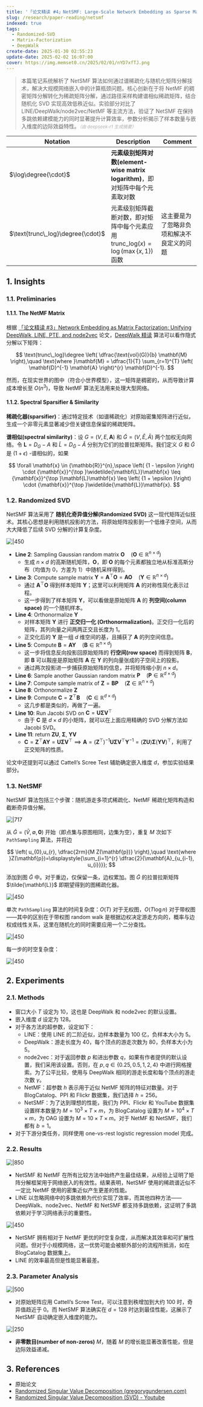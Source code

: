 ```yaml
---
title: '「论文精读 #4」NetSMF: Large-Scale Network Embedding as Sparse Matrix Factorization'
slug: /research/paper-reading/netsmf
indexed: true
tags:
  - Randomized-SVD
  - Matrix-Factorization
  - DeepWalk
create-date: 2025-01-30 02:55:23
update-date: 2025-02-02 16:07:00
cover: https://img.memset0.cn/2025/02/01/nYD7xfTJ.png
---
```


> 本篇笔记系统解析了 NetSMF 算法如何通过谱稀疏化与随机化矩阵分解技术，解决大规模网络嵌入中的计算瓶颈问题。核心创新在于将 NetMF 的稠密矩阵分解转化为稀疏矩阵分解，通过路径采样构建谱相似稀疏矩阵，结合随机化 SVD 实现高效低秩近似。实验部分对比了 LINE/DeepWalk/node2vec/NetMF 等主流方法，验证了 NetSMF 在保持多跳依赖建模能力的同时显著提升计算效率，参数分析揭示了样本数量与嵌入维度的边际效益特性。<small style="font-style: italic; opacity: 0.5">（由 deepseek-r1 生成摘要）</small>

<!-- more -->

| Notation                          | Description                                                                                    | Comment                                    |
| --------------------------------- | ---------------------------------------------------------------------------------------------- | ------------------------------------------ |
| $\log\degree(\cdot)$              | **元素级别矩阵对数(element-wise matrix logarithm)**，即对矩阵中每个元素取对数                  |                                            |
| $\text{trunc\_log}\degree(\cdot)$ | 元素级别矩阵截断对数，即对矩阵中每个元素应用 $\text{trunc\_log}(x) = \log(\max\{ x,1 \})$ 函数 | 这主要是为了忽略非负项和解决不良定义的问题 |

## 1. Insights

### 1.1. Preliminaries

#### 1.1.1. The NetMF Matrix

根据 [「论文精读 #3」Network Embedding as Matrix Factorization: Unifying DeepWalk, LINE, PTE, and node2vec](/research/paper-reading/netmf/) 论文，[DeepWalk 精读](/research/paper-reading/deepwalk/) 算法可以看作隐式分解以下矩阵：

$$
\text{trunc\_log}\degree \left( \dfrac{\text{vol}(G)}{b} \mathbf{M} \right),\quad
\text{where }\mathbf{M} =  \dfrac{1}{T} \sum_{r=1}^{T} \left( \mathbf{D}^{-1} \mathbf{A} \right)^{r} \mathbf{D}^{-1}.
$$

然而，在现实世界的图中（符合小世界模型），这一矩阵是稠密的，从而导致计算成本增长至 $O(n^{3})$，导致 NetMF 算法无法用来处理大型网络。

#### 1.1.2. Spectral Sparsifier & Similarity

**稀疏化器(sparsifier)**：通过特定技术（如谱稀疏化）对原始密集矩阵进行近似，生成一个非零元素显著减少但关键信息保留的稀疏矩阵。

**谱相似(spectral similarity)**：设 $G = \left( {V,E,\mathbf{A}}\right)$ 和 $\widetilde{G} = \left( {V,\widetilde{E},\widetilde{A}}\right)$ 两个加权无向网络。令 $\mathbf{L} = {D}_{G} - A$ 和 $\widetilde{L} = {D}_{\widetilde{G}} - \widetilde{A}$ 分别为它们的拉普拉斯矩阵。我们定义 $G$ 和 $\widetilde{G}$ 是 $\left( {1 + \epsilon }\right)$ -谱相似的，如果

$$
\forall \mathbf{x} \in  {\mathbb{R}}^{n},\space \left( {1 - \epsilon }\right)  \cdot  {\mathbf{x}}^{\top }\widetilde{\mathbf{L}}\mathbf{x} \leq  {\mathbf{x}}^{\top }\mathbf{L}\mathbf{x} \leq  \left( {1 + \epsilon }\right)  \cdot  {\mathbf{x}}^{\top }\widetilde{\mathbf{L}}\mathbf{x}.
$$

### 1.2. Randomized SVD

NetSMF 算法采用了 **随机化奇异值分解(Randomized SVD)** 这一现代矩阵近似技术。其核心思想是利用随机投影的方法，将原始矩阵投影到一个低维子空间，从而大大降低了后续 SVD 分解的计算复杂度。

![|450](https://img.memset0.cn/2025/02/01/0I0miPRI.png)

- **Line 2**: Sampling Gaussian random matrix $\mathbf{O}\quad (\mathbf{O} \in \mathbb{R}^{n\times d})$
    - 生成 $n\times d$ 的高斯随机矩阵，$\mathbf{O}$，即 $\mathbf{O}$ 的每个元素都独立地从标准高斯分布（均值为 0，方差为 1）中随机采样得到。
- **Line 3**: Compute sample matrix $\mathbf{Y} = \mathbf{A}^\top \mathbf{O} = \mathbf{AO}\quad (\mathbf{Y} \in \mathbb{R}^{n\times d})$
    - 通过 $\mathbf{A}^\top \mathbf{O}$ 得到样本矩阵 $\mathbf{Y}$；这里可以利用矩阵 $\mathbf{A}$ 的对称性简化表示过程。
    - 这一步得到了样本矩阵 $\mathbf{Y}$，可以看做是原始矩阵 $\mathbf{A}$ 的 **列空间(column space)** 的一个随机样本。
- **Line 4**: Orthonormalize $\mathbf{Y}$
    - 对样本矩阵 $\mathbf{Y}$ 进行 **正交归一化 (Orthonormalization)**。正交归一化后的矩阵，其列向量之间两两正交且长度为 $1$。
    - 正交化后的 $\mathbf{Y}$ 是一组 $d$ 维空间的基，且捕获了 $\mathbf{A}$ 的列空间信息。
- **Line 5**: Compute $\mathbf{B} = \mathbf{A}\mathbf{Y}\quad ( \mathbf{B} \in \mathbb{R}^{n \times d})$
    - 这一步将信息反向投影回原始矩阵的 **行空间(row space)** 而得到矩阵 $\mathbf{B}$，即 $\mathbf{B}$ 可以鞍座是原始矩阵 $\mathbf{A}$ 在 $\mathbf{Y}$ 的列向量张成的子空间上的投影。
    - 通过两次投影进一步捕获原始矩阵的信息，并将矩阵缩小到 $n \times d$。
- **Line 6**: Sample another Gaussian random matrix $\mathbf{P}\quad(\mathbf{P} \in \mathbb{R}^{d \times d})$
- **Line 7**: Compute sample matrix of $\mathbf{Z} = \mathbf{B}\mathbf{P}\quad(\mathbf{Z} \in \mathbb{R}^{n \times d})$
- **Line 8**: Orthonormalize $\mathbf{Z}$
- **Line 9**: Compute $\mathbf{C} = \mathbf{Z}^{\top} \mathbf{B}\quad(\mathbf{C} \in \mathbb{R}^{d \times d})$
    - 这几步都是类似的，再做了一遍。
- **Line 10**: Run Jacobi SVD on $\mathbf{C} = \mathbf{U} \mathbf{\Sigma} \mathbf{V}^{\top}$
    - 由于 $\mathbf{C}$ 是 $d \times d$ 的小矩阵，就可以在上面应用精确的 SVD 分解方法如 Jacobi SVD。
- **Line 11**: return $\mathbf{Z U}$, $\mathbf{\Sigma}$, $\mathbf{YV}$
    - $\mathbf{C} = \mathbf{Z}^{\top} \mathbf{A} \mathbf{Y} = \mathbf{U} \mathbf{\Sigma} \mathbf{V}^{\top} \implies \mathbf{A} = \left( \mathbf{Z}^{\top} \right)^{-1} \mathbf{U} \mathbf{\Sigma} \mathbf{V}^{\top} \mathbf{Y}^{-1} = (\mathbf{Z} \mathbf{U}) \mathbf{\Sigma} (\mathbf{Y}\mathbf{V})^{\top}$，利用了正交矩阵的性质。

论文中还提到可以通过 Cattell’s Scree Test 辅助确定嵌入维度 $d$，参加实验结果部分。

### 1.3. NetSMF

NetSMF 算法包括三个步骤：随机游走多项式稀疏化、NetMF 稀疏化矩阵构造和截断奇异值分解。

![|717](https://img.memset0.cn/2025/02/01/nYD7xfTJ.png)

从 $\tilde{G}=(\tilde{V},\emptyset,\mathbf{0})$ 开始（即点集与原图相同，边集为空），重复 $M$ 次如下 `PathSampling` 算法，并将边

$$
\left( u_{0},u_{r}, \dfrac{2rm}{M Z(\mathbf{p})} \right),\quad
\text{where }Z(\mathbf{p})=\displaystyle{\sum_{i=1}^{r} \dfrac{2}{\mathbf{A}_{u_{i-1}, u_{i}}}};
$$

添加到图 $\tilde{G}$ 中。对于重边，仅保留一条，边权累加。图 $\tilde{G}$ 的拉普拉斯矩阵 $\tilde{\mathbf{L}}$ 即期望得到的图稀疏化器。

![|450](https://img.memset0.cn/2025/02/01/SFrpPiWA.png)

单次 `PathSampling` 算法的时间复杂度：$O(T)$ 对于无权图，$O(T \log n)$ 对于带权图——其中的区别在于带权图 random walk 是根据边权决定游走方向的，概率与边权成线性关系，这里在随机化的同时需要应用一个二分查找。

![|450](https://img.memset0.cn/2025/02/01/93DAyXrG.png)

每一步的时空复杂度：

![|450](https://img.memset0.cn/2025/02/01/KdRSvwWC.png)

## 2. Experiments

### 2.1. Methods

- 窗口大小 $T$ 设定为 $10$，这也是 DeepWalk 和 node2vec 的默认设置。
- 嵌入维度 $d$ 设定为 $128$。
- 对于各方法的超参数，设定如下：
    - LINE：使用 LINE 的二阶近似，边样本数量为 100 亿，负样本大小为 5。
    - DeepWalk：游走长度为 40，每个顶点的游走次数为 80，负样本大小为 5。
    - node2vec：对于返回参数 $p$ 和进出参数 $q$，如果有作者提供的默认设置，我们采用该设置。否则，在 $p,q \in \{0.25, 0.5, 1, 2, 4\}$ 中进行网格搜索。为了公平比较，使用与 DeepWalk 相同的游走长度和每个顶点的游走次数 $\gamma$。
    - NetMF：超参数 $h$ 表示用于近似 NetMF 矩阵的特征对数量。对于 BlogCatalog、PPI 和 Flickr 数据集，我们选择 $h = {256}$。
    - NetSMF：为了达到理想的性能，我们为 PPI、Flickr 和 YouTube 数据集设置样本数量为 $M = {10}^{3} \times T \times m$，为 BlogCatalog 设置为 $M = {10}^{4} \times T \times m$，为 OAG 设置为 $M = {10} \times T \times m$。对于 NetMF 和 NetSMF，我们都有 $b = 1$。
- 对于下游分类任务，同样使用 one-vs-rest logistic regression model 完成。

### 2.2. Results

![|850](https://img.memset0.cn/2025/02/01/dv6l5SOD.png)

- NetSMF 和 NetMF 在所有比较方法中始终产生最佳结果，从经验上证明了矩阵分解框架用于网络嵌入的有效性。结果表明，NetSMF 使用的稀疏谱近似不一定比 NetMF 使用的密集近似产生更差的性能。
- LINE 以忽略网络中的多跳依赖为代价实现了效率，而其他四种方法——DeepWalk、node2vec、NetMF 和 NetSMF 都支持多跳依赖，这证明了多跳依赖对于学习网络表示的重要性。

![|450](https://img.memset0.cn/2025/02/01/bdg02XRI.png)

- NetSMF 拥有相对于 NetMF 更优的时空复杂度，从而解决其效率和可扩展性问题。但对于小规模网络，这一优势可能会被额外部分的流程所抵消，如在 BlogCatalog 数据集上。
- LINE 的效率最高但是性能显著最差。

### 2.3. Parameter Analysis

![|500](https://img.memset0.cn/2025/02/01/jmGYwl3t.png)

- 对原始矩阵应用 Cattell’s Scree Test，可以注意到秩增加到大约 100 时，奇异值趋近于 0。而 NetSMF 算法确实在 $d = 128$ 时达到最佳性能，这展示了 NetSMF 自动确定嵌入维度的能力。

![|250](https://img.memset0.cn/2025/02/01/8SjIOeuL.png)

- **非零数目(number of non-zeros)** $M$，随着 $M$ 的增长能显著改善性能，但是边际效益递减。

## 3. References

- 原始论文
- [Randomized Singular Value Decomposition (gregorygundersen.com)](https://gregorygundersen.com/blog/2019/01/17/randomized-svd/)
- [Randomized Singular Value Decomposition (SVD) - Youtube](https://www.youtube.com/watch?v=fJ2EyvR85ro)
